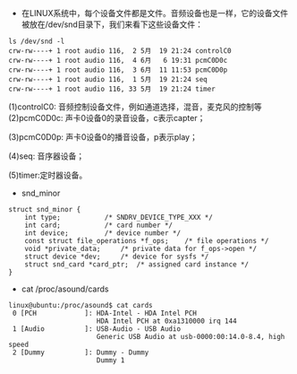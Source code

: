 - 在LINUX系统中，每个设备文件都是文件。音频设备也是一样，它的设备文件被放在/dev/snd目录下，我们来看下这些设备文件：
```
ls /dev/snd -l
crw-rw----+ 1 root audio 116,  2 5月  19 21:24 controlC0
crw-rw----+ 1 root audio 116,  4 6月   6 19:31 pcmC0D0c
crw-rw----+ 1 root audio 116,  3 6月  11 11:53 pcmC0D0p
crw-rw----+ 1 root audio 116,  1 5月  19 21:24 seq
crw-rw----+ 1 root audio 116, 33 5月  19 21:24 timer
```
(1)controlC0: 音频控制设备文件，例如通道选择，混音，麦克风的控制等
(2)pcmC0D0c: 声卡0设备0的录音设备，c表示capter；

(3)pcmC0D0p: 声卡0设备0的播音设备，p表示play；

(4)seq: 音序器设备；

(5)timer:定时器设备。

-  snd_minor
```
struct snd_minor {
	int type;			/* SNDRV_DEVICE_TYPE_XXX */
	int card;			/* card number */
	int device;			/* device number */
	const struct file_operations *f_ops;	/* file operations */
	void *private_data;		/* private data for f_ops->open */
	struct device *dev;		/* device for sysfs */
	struct snd_card *card_ptr;	/* assigned card instance */
}
```

-  cat /proc/asound/cards
```
linux@ubuntu:/proc/asound$ cat cards 
 0 [PCH            ]: HDA-Intel - HDA Intel PCH
                      HDA Intel PCH at 0xa1310000 irq 144
 1 [Audio          ]: USB-Audio - USB Audio
                      Generic USB Audio at usb-0000:00:14.0-8.4, high speed
 2 [Dummy          ]: Dummy - Dummy
                      Dummy 1

```
